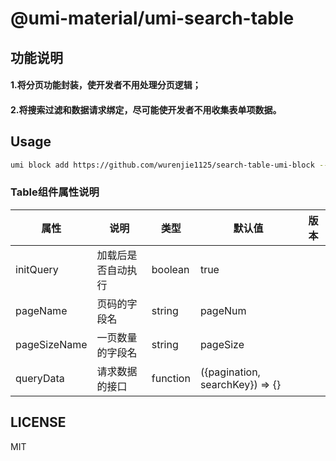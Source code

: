 # @umi-material/umi-search-table


## 功能说明

#### 1.将分页功能封装，使开发者不用处理分页逻辑；
#### 2.将搜索过滤和数据请求绑定，尽可能使开发者不用收集表单项数据。

## Usage

```sh
umi block add https://github.com/wurenjie1125/search-table-umi-block --closeFastGitHub=false --path=demoTable
```

### Table组件属性说明

| 属性 | 说明 | 类型 | 默认值 | 版本 |
| --- | --- | --- | --- | --- |
| initQuery | 加载后是否自动执行 | boolean | true |  |
| pageName | 页码的字段名| string | pageNum |  |
| pageSizeName | 一页数量的字段名 | string | pageSize |  |
| queryData | 请求数据的接口 | function | ({pagination, searchKey}) => {} |  |


## LICENSE

MIT

